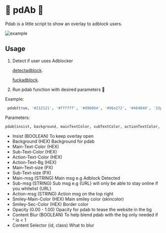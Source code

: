 # 🙏 pdAb 🙏

Pdab is a little script to show an overlay to adblock users.

![example](https://i.imgur.com/VcoCEaf.png|alt=example)

## Usage
1. Detect if user uses Adblocker

   [detectadblock](http://www.detectadblock.com/).

   [fuckadblock](https://fuckadblock.sitexw.fr).
   

2. Run pdab function with desired parameters 🎨

Example:
```sh
 pdab(true, '#212121', '#ffffff', '#d96064', '#96e272', '#404040', '33px', '23px', 'Adblock Detected', 'Alis.io will only be able to stay online if you whitelist us', 'You can do it up here somewhere', '#ee9295', '#d96065', 0.95, true, '#overlays');

```
Parameters:
```sh
pdab(insist, background, mainTextColor, subTextColor, actionTextColor, actionTextBackground, mainTextSize, subTextSize, mainMsg, subMsg, actionMsg, smileyMainColor, smileySecColor, opacity, blur, blurSelector);

```

* Insist (BOOLEAN) To keep overlay open
* Background (HEX) Background for pdab
* Main-Text-Color (HEX)
* Sub-Text-Color (HEX)
* Action-Text-Color (HEX)
* Action-Text-Bg (HEX)
* Main-Text-size (PX)
* Sub-Text-size (PX)
* Main-msg (STRING) Main msg e.g Adblock Detected
* Sub-msg (STRING) Sub msg e.g {URL} will only be able to stay online if you whitelist {URL}
* Action-msg (STRING) Action msg on the top right
* Smiley-Main-Color (HEX) Main smiley color (skincolor)
* Smiley-Sec-Color (HEX) Border color
* Opacity (0.00 - 1.00) Opacity for pdab to tease the website in the bg
* Content Blur (BOOLEAN) To help blend pdab with the bg only needed if ^ is < 1
* Content Selector (id, class) What to blur
